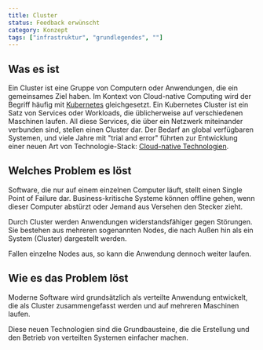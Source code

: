```yaml
---
title: Cluster
status: Feedback erwünscht
category: Konzept
tags: ["infrastruktur", "grundlegendes", ""]
---
```


## Was es ist

Ein Cluster ist eine Gruppe von Computern oder Anwendungen, die ein gemeinsames Ziel haben.
Im Kontext von Cloud-native Computing wird der Begriff häufig mit [Kubernetes](/kubernetes/) gleichgesetzt.
Ein Kubernetes Cluster ist ein Satz von Services oder Workloads, die üblicherweise auf verschiedenen Maschinen laufen.
All diese Services, die über ein Netzwerk miteinander verbunden sind, stellen einen Cluster dar.
Der Bedarf an global verfügbaren Systemen, und viele Jahre mit "trial and error" führten zur Entwicklung einer neuen Art von Technologie-Stack: [Cloud-native Technologien](/cloud-native-tech/).


## Welches Problem es löst

Software, die nur auf einem einzelnen Computer läuft, stellt einen Single Point of Failure dar. Business-kritische Systeme können offline gehen, wenn dieser Computer abstürzt oder Jemand aus Versehen den Stecker zieht.

Durch Cluster werden Anwendungen widerstandsfähiger gegen Störungen. Sie bestehen aus mehreren sogenannten Nodes, die nach Außen hin als ein System (Cluster) dargestellt werden.

Fallen einzelne Nodes aus, so kann die Anwendung dennoch weiter laufen.

## Wie es das Problem löst

Moderne Software wird grundsätzlich als verteilte Anwendung entwickelt, die als Cluster zusammengefasst werden und auf mehreren Maschinen laufen.

Diese neuen Technologien sind die Grundbausteine, die die Erstellung und den Betrieb von verteilten Systemen einfacher machen.

